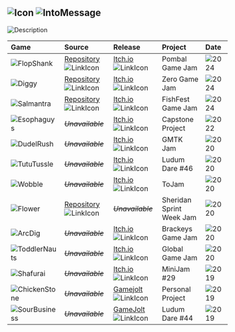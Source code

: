 ##  ![Icon](https://img.icons8.com/?size=100&id=aFxfm4qI75vj&format=png&color=000000) ![IntoMessage][IntoMessage] 
![Description][Description] 

<!-- Table -->
| Game                          | Source                                 | Release                                     | Project                     | Date          |
|:------------------------------|:---------------------------------------|:--------------------------------------------|:----------------------------|:--------------|
| ![FlopShank][FlopShank]       | [Repository][FlopShankRepo]![LinkIcon] | [Itch.io][FlopShankRelease]![LinkIcon]      | Pombal Game Jam             | ![2024][2024] |
| ![Diggy][Diggy]               | [Repository][DiggyRepo]![LinkIcon]     | [Itch.io][DiggyRelease]![LinkIcon]          | Zero Game Jam               | ![2024][2024] |
| ![Salmantra][Salmantra]       | [Repository][SalmantraRepo]![LinkIcon] | [Itch.io][SalmantraRelease]![LinkIcon]      | FishFest Game Jam           | ![2024][2024] |
| ![Esophaguys][Esophaguys]     |~~_Unavailable_~~                       | [Itch.io][EsophaguysRelease]![LinkIcon]     | Capstone Project            | ![2022][2022] |
| ![DudelRush][DudelRush]       |~~_Unavailable_~~                       | [Itch.io][DudelRushRelease]![LinkIcon]      | GMTK Jam                    | ![2020][2020] |
| ![TutuTussle][TutuTussle]     |~~_Unavailable_~~                       | [Itch.io][TutuTussleRelease]![LinkIcon]     | Ludum Dare #46              | ![2020][2020] |
| ![Wobble][Wobble]             |~~_Unavailable_~~                       | [Itch.io][WobbleRelease]![LinkIcon]         | ToJam                       | ![2020][2020] |
| ![Flower][Flower]             | [Repository][FlowerRepo]![LinkIcon]    |~~_Unavailable_~~                            | Sheridan Sprint Week Jam    | ![2020][2020] |
| ![ArcDig][ArcDig]             |~~_Unavailable_~~                       | [Itch.io][ArcDigRelease]![LinkIcon]         | Brackeys Game Jam           | ![2020][2020] |
| ![ToddlerNauts][ToddlerNauts] |~~_Unavailable_~~                       | [Itch.io][ToddlerNautsRelease]![LinkIcon]   | Global Game Jam             | ![2020][2020] |
| ![Shafurai][Shafurai]         |~~_Unavailable_~~                       | [Itch.io][ShafuraiRelease]![LinkIcon]       | MiniJam #29                 | ![2019][2019] |
| ![ChickenStone][ChickenStone] |~~_Unavailable_~~                       | [Gamejolt][ChickenStoneRelease]![LinkIcon]  | Personal Project            | ![2019][2019] |
| ![SourBusiness][SourBusiness] |~~_Unavailable_~~                       | [GameJolt][SourBusinessRelease]![LinkIcon]  | Ludum Dare #44              | ![2019][2019] |

<!-- Into -->
[IntoMessage]: https://readme-typing-svg.herokuapp.com?font=Roboto&weight=900&size=22&duration=10&pause=0&color=F7CB4E&multiline=true&repeat=false&height=31&width=400&lines=Hi+there,+I'm+Gabriel! 
[Description]: https://readme-typing-svg.herokuapp.com?font=Roboto&weight=900&size=14&duration=3000&pause=0&color=FFFFFF&multiline=true&repeat=false&height=40&width=600&lines=I+love+making+games+and+little+tools!+Here+are+some+of+the+games+I've+worked+on!;Check+out+my+Portfolio+link+to+the+left+for+some+more+projects+and+some+cool+drawings!    
<!-- Icons  -->
[LinkIcon]: https://img.icons8.com/?size=12&id=zWS3SNRj7odb&format=png&color=007BFF
<!-- Repository Links -->
[FlopShankRepo]: https://github.com/Tristannn1337/PombalGamJam2024.git

<!-- Repository Links -->
[DiggyRepo]: https://github.com/jfvfrazao/zeroGameJam.git
[SalmantraRepo]: https://github.com/GabrielHoltschlag/ReverseFishing.git
[FlowerRepo]:https://github.com/rowanallcorn/DesignWeekSPR2020.git

<!-- Release Links -->
[FlopShankRelease]: https://tmichael.itch.io/flopshank-redemption
[DiggyRelease]: https://isaac-pais.itch.io/diggys-hunt
[SalmantraRelease]: https://kaylachu23.itch.io/salmantra
[EsophaguysRelease]: https://esophaguys.itch.io/esophaguys
[DudelRushRelease]:https://gabrielholtschlag.itch.io/dudelrush
[TutuTussleRelease]: https://gabrielholtschlag.itch.io/tututussle
[WobbleRelease]: https://gabrielholtschlag.itch.io/wobble-frenzy
[ArcDigRelease]: https://gabrielholtschlag.itch.io/arcadig
[ToddlerNautsRelease]: https://arianatomcsak.itch.io/toddler-nauts
[ShafuraiRelease]: https://gabrielholtschlag.itch.io/shafurai
[ChickenStoneRelease]: https://gamejolt.com/games/ChickenStone/414008
[SourBusinessRelease]: https://gamejolt.com/games/SourBusiness/411144

<!-- Game Title URLS -->
[FlopShank]: https://readme-typing-svg.herokuapp.com?font=Roboto&weight=900&size=14&duration=10&pause=0&color=F7CB4E&multiline=true&repeat=false&height=22&width=200&lines=FlopShank+Redemption
[Diggy]: https://readme-typing-svg.herokuapp.com?font=Roboto&weight=900&size=14&duration=10&pause=0&color=F7CB4E&multiline=true&repeat=false&height=22&width=200&lines=Diggy%27s+Hunt
[Salmantra]: https://readme-typing-svg.herokuapp.com?font=Roboto&weight=900&size=14&duration=10&pause=0&color=F7CB4E&multiline=true&repeat=false&height=22&width=200&lines=Salmantra
[Esophaguys]: https://readme-typing-svg.herokuapp.com?font=Roboto&weight=900&size=14&duration=10&pause=0&color=F7CB4E&multiline=true&repeat=false&height=22&width=200&lines=Esophaguys
[DudelRush]: https://readme-typing-svg.herokuapp.com?font=Roboto&weight=900&size=14&duration=10&pause=0&color=F7CB4E&multiline=true&repeat=false&height=22&width=200&lines=Dudel+Rush
[TutuTussle]: https://readme-typing-svg.herokuapp.com?font=Roboto&weight=900&size=14&duration=10&pause=0&color=F7CB4E&multiline=true&repeat=false&height=22&width=200&lines=Tutu+Tussle
[Flower]: https://readme-typing-svg.herokuapp.com?font=Roboto&weight=900&size=14&duration=10&pause=0&color=F7CB4E&multiline=true&repeat=false&height=22&width=200&lines=Flower+Defense
[Wobble]: https://readme-typing-svg.herokuapp.com?font=Roboto&weight=900&size=14&duration=10&pause=0&color=F7CB4E&multiline=true&repeat=false&height=22&width=200&lines=Wobble+Frenzy
[ArcDig]: https://readme-typing-svg.herokuapp.com?font=Roboto&weight=900&size=14&duration=10&pause=0&color=F7CB4E&multiline=true&repeat=false&height=22&width=200&lines=ArcDig
[ToddlerNauts]: https://readme-typing-svg.herokuapp.com?font=Roboto&weight=900&size=14&duration=10&pause=0&color=F7CB4E&multiline=true&repeat=false&height=22&width=200&lines=Toddler-Nauts
[Shafurai]: https://readme-typing-svg.herokuapp.com?font=Roboto&weight=900&size=14&duration=10&pause=0&color=F7CB4E&multiline=true&repeat=false&height=22&width=200&lines=Shafurai
[ChickenStone]: https://readme-typing-svg.herokuapp.com?font=Roboto&weight=900&size=14&duration=10&pause=0&color=F7CB4E&multiline=true&repeat=false&height=22&width=200&lines=ChickenStone
[SourBusiness]: https://readme-typing-svg.herokuapp.com?font=Roboto&weight=900&size=14&duration=10&pause=0&color=F7CB4E&multiline=true&repeat=false&height=22&width=200&lines=Sour+Business

<!-- Dates -->
[2025]: https://readme-typing-svg.herokuapp.com?font=Roboto&weight=900&size=14&duration=10&pause=0&color=4EF7B7&multiline=true&repeat=false&height=22&width=40&lines=2025
[2024]: https://readme-typing-svg.herokuapp.com?font=Roboto&weight=900&size=12&duration=10&pause=0&color=4EF7A1&multiline=true&repeat=false&height=22&width=40&lines=2024
[2023]: https://readme-typing-svg.herokuapp.com?font=Roboto&weight=900&size=14&duration=10&pause=0&color=4EF7A1&multiline=true&repeat=false&height=22&width=40&lines=2023
[2022]: https://readme-typing-svg.herokuapp.com?font=Roboto&weight=900&size=14&duration=10&pause=0&color=F7E34E&multiline=true&repeat=false&height=22&width=40&lines=2022
[2021]: https://readme-typing-svg.herokuapp.com?font=Roboto&weight=900&size=14&duration=10&pause=0&color=F7D04E&multiline=true&repeat=false&height=22&width=40&lines=2021
[2020]: https://readme-typing-svg.herokuapp.com?font=Roboto&weight=900&size=14&duration=10&pause=0&color=F7B24E&multiline=true&repeat=false&height=22&width=40&lines=2020
[2019]: https://readme-typing-svg.herokuapp.com?font=Roboto&weight=900&size=14&duration=10&pause=0&color=F79C4E&multiline=true&repeat=false&height=22&width=40&lines=2019
[2018]: https://readme-typing-svg.herokuapp.com?font=Roboto&weight=900&size=14&duration=10&pause=0&color=F77F4E&multiline=true&repeat=false&height=22&width=60&lines=2018
